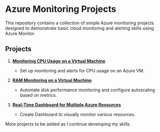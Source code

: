 # Azure Monitoring Projects

This repository contains a collection of simple Azure monitoring projects designed to demonstrate basic cloud monitoring and alerting skills using Azure Monitor.


## Projects

1. **[Monitoring CPU Usage on a Virtual Machine](./Project%201:%20CPU-monitoring/README.md)**
   - Set up monitoring and alerts for CPU usage on an Azure VM.

2. **[RAM Monitoring on a Virtual Machine](./Project%202:%20RAM-monitoring/README.md)**
   - Automate disk performance monitoring and configure autoscaling based on metrics.
  
3. **[Real-Time Dashboard for Multiple Azure Resources](./Project%203:%20Real-Time%20Dashboard%20for%20Multiple%20Azure%20Resources/README.md)**
   - Create Dashboard to visually monitor various resources.


More projects to be added as I continue developing my skills.
